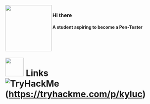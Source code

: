 <img src="https://media.giphy.com/media/edC973xZRBMdCzTuVl/giphy.gif" width="150" align="left">

### Hi there

#### A student aspiring to become a Pen-Tester
<br>
<br>



<img height="60" src="https://cdnb.artstation.com/p/assets/images/images/017/674/725/original/alvin-aniwa-wolf-running.gif?1556903191"/> Links <br>
![TryHackMe](https://img.shields.io/static/v1?label=&message=tools:&color=555&style=flat-square)(https://tryhackme.com/p/kyluc)
=


